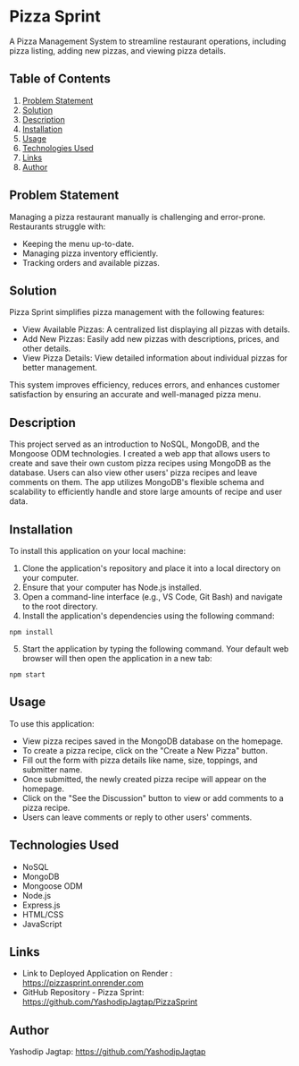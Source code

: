 # Pizza Sprint

A Pizza Management System to streamline restaurant operations, including pizza listing, adding new pizzas, and viewing pizza details.

## Table of Contents
1. [Problem Statement](#problem-statement)
2. [Solution](#solution)
3. [Description](#description)
4. [Installation](#installation)
5. [Usage](#usage)
6. [Technologies Used](#technologies-used)
7. [Links](#links)
8. [Author](#author)

## Problem Statement

Managing a pizza restaurant manually is challenging and error-prone. Restaurants struggle with:
- Keeping the menu up-to-date.
- Managing pizza inventory efficiently.
- Tracking orders and available pizzas.

## Solution

Pizza Sprint simplifies pizza management with the following features:
- View Available Pizzas: A centralized list displaying all pizzas with details.
- Add New Pizzas: Easily add new pizzas with descriptions, prices, and other details.
- View Pizza Details: View detailed information about individual pizzas for better management.

This system improves efficiency, reduces errors, and enhances customer satisfaction by ensuring an accurate and well-managed pizza menu.

## Description

This project served as an introduction to NoSQL, MongoDB, and the Mongoose ODM technologies. I created a web app that allows users to create and save their own custom pizza recipes using MongoDB as the database. Users can also view other users' pizza recipes and leave comments on them. The app utilizes MongoDB's flexible schema and scalability to efficiently handle and store large amounts of recipe and user data.

## Installation

To install this application on your local machine:

1. Clone the application's repository and place it into a local directory on your computer.
2. Ensure that your computer has Node.js installed.
3. Open a command-line interface (e.g., VS Code, Git Bash) and navigate to the root directory.
4. Install the application's dependencies using the following command:
```
npm install
```
5. Start the application by typing the following command. Your default web browser will then open the application in a new tab:
```
npm start
```

## Usage

To use this application:
- View pizza recipes saved in the MongoDB database on the homepage.
- To create a pizza recipe, click on the "Create a New Pizza" button.
- Fill out the form with pizza details like name, size, toppings, and submitter name.
- Once submitted, the newly created pizza recipe will appear on the homepage.
- Click on the "See the Discussion" button to view or add comments to a pizza recipe.
- Users can leave comments or reply to other users' comments.

## Technologies Used

- NoSQL
- MongoDB
- Mongoose ODM
- Node.js
- Express.js
- HTML/CSS
- JavaScript

## Links

- Link to Deployed Application on Render : https://pizzasprint.onrender.com
- GitHub Repository - Pizza Sprint: https://github.com/YashodipJagtap/PizzaSprint
## Author

Yashodip Jagtap: https://github.com/YashodipJagtap